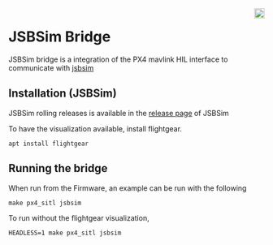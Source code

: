 <img align="right" height="20" src="https://auterion.com/wp-content/uploads/2020/05/auterion_logo_default_sunrise.svg">

# JSBSim Bridge
JSBSim bridge is a integration of the PX4 mavlink HIL interface to communicate with [jsbsim](https://github.com/JSBSim-Team/jsbsim)


## Installation (JSBSim)
JSBSim rolling releases is available in the [release page](https://github.com/JSBSim-Team/jsbsim/releases) of JSBSim

To have the visualization available, install flightgear.

```
apt install flightgear
```

## Running the bridge
When run from the Firmware, an example can be run with the following
```
make px4_sitl jsbsim
```

To run without the flightgear visualization,
```
HEADLESS=1 make px4_sitl jsbsim
```
